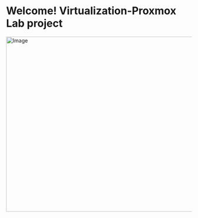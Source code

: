 # Welcome!  Virtualization-Proxmox Lab project
<!--
<img width="702" height="474" alt="Image" src="https://github.com/user-attachments/assets/4299744c-cb8c-4589-96a8-fee5cdd0ef49" />
-->
<img width="702" height="474" alt="Image" src="https://github.com/user-attachments/assets/aa3e6902-6f81-4b56-be8a-5323bc8cb554" />
